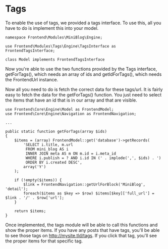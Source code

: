 # Tags

To enable the use of tags, we provided a tags interface. To use this, all you have to do is implement this into your model.

```
namespace Frontend\Modules\MiniBlog\Engine;

use Frontend\Modules\Tags\Engine\TagsInterface as FrontendTagsInterface;

class Model implements FrontendTagsInterface
```

Now you're able to use the two functions provided by the Tags interface, getForTags(), which needs an array of ids and getIdForTags(), which needs the FrontendUrl instance.

Now all you need to do is fetch the correct data for these tags/url. It is fairly easy to fetch the data for the getForTags() function. You just need to select the items that have an id that is in our array and that are visible.

```
use Frontend\Core\Engine\Model as FrontendModel;
use Frontend\Core\Engine\Navigation as FrontendNavigation;

...

public static function getForTags(array $ids)
{
	$items = (array) FrontendModel::get('database')->getRecords(
		'SELECT i.title, m.url
		 FROM mini_blog AS i
		 INNER JOIN meta AS m ON m.id = i.meta_id
		 WHERE i.publish = ? AND i.id IN (' . implode(',', $ids) . ')
		 ORDER BY i.created DESC',
		array('Y')
	);

	if (!empty($items)) {
		$link = FrontendNavigation::getUrlForBlock('MiniBlog', 'detail');
		foreach($items as $key => $row) $items[$key]['full_url'] = $link . '/' . $row['url'];
	}

	return $items;
}
```

Once implemented, the tags module will be able to call this functions and show the proper items. If you have any posts that have tags, you'll be able to see those tags on http://mysite.tld/tags. If you click that tag, you'll see the proper items for that specific tag.
